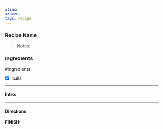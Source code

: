 ```yaml
---
alias:
source:
tags: recipe
---
```

### Recipe Name 

 >Notes: 

### Ingredients
#ingredients 
- [x] balls

---
#### Intro:


---
#### Directions


#### FINISH: